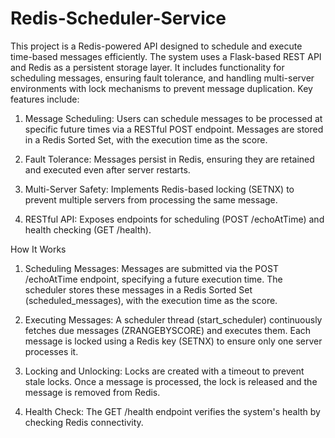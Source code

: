 # Redis-Scheduler-Service
This project is a Redis-powered API designed to schedule and execute time-based messages efficiently. 
The system uses a Flask-based REST API and Redis as a persistent storage layer. It includes functionality for scheduling messages, ensuring fault tolerance, and handling multi-server environments with lock mechanisms to prevent message duplication. 
Key features include:

1. Message Scheduling:
Users can schedule messages to be processed at specific future times via a RESTful POST endpoint.
Messages are stored in a Redis Sorted Set, with the execution time as the score.

2. Fault Tolerance:
Messages persist in Redis, ensuring they are retained and executed even after server restarts.

3. Multi-Server Safety:
Implements Redis-based locking (SETNX) to prevent multiple servers from processing the same message.

4. RESTful API:
Exposes endpoints for scheduling (POST /echoAtTime) and health checking (GET /health).


How It Works

1. Scheduling Messages:
Messages are submitted via the POST /echoAtTime endpoint, specifying a future execution time.
The scheduler stores these messages in a Redis Sorted Set (scheduled_messages), with the execution time as the score.

2. Executing Messages:
A scheduler thread (start_scheduler) continuously fetches due messages (ZRANGEBYSCORE) and executes them.
Each message is locked using a Redis key (SETNX) to ensure only one server processes it.

3. Locking and Unlocking:
Locks are created with a timeout to prevent stale locks.
Once a message is processed, the lock is released and the message is removed from Redis.

4. Health Check:
The GET /health endpoint verifies the system's health by checking Redis connectivity.
